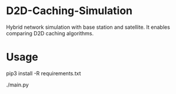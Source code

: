 # D2D-Caching-Simulation
Hybrid network simulation with base station and satellite. It enables comparing D2D caching algorithms.

# Usage
pip3 install -R requirements.txt

./main.py
